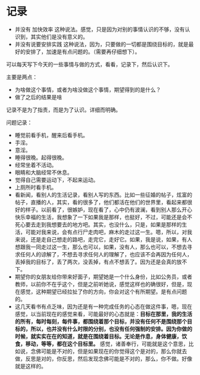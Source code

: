 # 记录

- 并没有 加快效率 这种说法。感觉，只是因为对别的事情认识的不够，没有认识到，其实他们是没有意义的。
- 并没有说要安排实践 这种说法，因为，只要做的一切都是围绕目标的，就是最好的安排了，加速是有点问题的。（需要再仔细想下）。

可以每天写下今天的一些事情与做的方式，看看，记录下，然后认识下。

主要是两点：

- 为啥做这个事情，或者为啥没做这个事情，期望得到的是什么？
- 做了之后的结果是啥


记录不是为了指责，而是为了认识。详细而明确。



问题记录：

- 睡觉前看手机，醒来后看手机。
- 手淫。
- 意淫。
- 睡得很晚。起得很晚。
- 经常坐着不活动。
- 眼睛和大脑经常不休息。
- 觉得自己需要运动下，不起来运动。
- 上厕所时看手机。
- 看新闻，看别人的生活记录，看别人写的东西。比如一些征婚的帖子，炫富的帖子，直播的人，其实，看的很多了，他们都活在他们的世界里，看起来都很好的样子。以前看了，很嫉妒，现在看了，心中仍有波澜，看到别人那么开心快乐幸福的生活，我想象了一下如果我是那样，也挺好，不过，可能还是会不死心要去走到我想要去的地方吧。其实，也没什么，只是，如果是那样的生活，可能对我来说，会有点行尸走肉吧，麻木的走过这一生。嗯，所以，对我来说，还是走自己想走的路吧，走完它，走好它。如果，我是说，如果，有人想跟我一同走过这一生，那么也可以，如果，没有人，那么也可以，不想去寻求任何人的谅解了，不想去寻求任何人的理解了，也应该不会再因为任何人，丢掉我的目标了，丢了两次，没丢掉，有点不想丢了。因为还是会真的放不下。
- 期望你的女朋友给你带来好面子，期望她是一个什么身份，比如公务员，或者教师，以前你不在乎这个，但是之前听她说，感觉这样也的确很好，但是，现在感觉，这种期望已经拉扯了你的方向，你会对这个有所期望。是有点问题的。
- 这几天看书有点乏味，因为还是有一种完成任务的心态在做这件事，嗯，现在感觉，以当前现在的感觉来看，可能最好的心态就是：**目标在那里，我的生活的所有，每时每刻，每件事，都围绕着那个目标，并没有任何不是围绕那个目标的，所以，也并没有什么时限的分别，也没有任何强制的安排。因为你做的时候，就实实在在的知道，就是在围绕着目标。无论是作息，身体健康，饮食，移动，等等，都在这个目标里。** 感觉，诸善奉行，可能就是这个意思，比如说，念佛可能是不对的，但是如果现在的你觉得这个是对的，那么你就去做，反思是对的，你反思，然后发现念佛可能是不对的，那么，你不做。好像就是这样的。